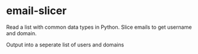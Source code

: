# email-slicer
Read a list with common data types in Python. 
Slice emails to get username and domain.

Output into a seperate list of users and domains
